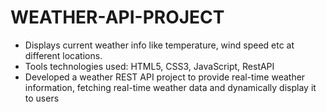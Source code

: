 # WEATHER-API-PROJECT
- Displays current weather info like temperature, wind speed etc at different locations.
- Tools technologies used: HTML5, CSS3, JavaScript, RestAPI
- Developed a weather REST API project to provide real-time weather information, fetching real-time weather data and dynamically display it to users
